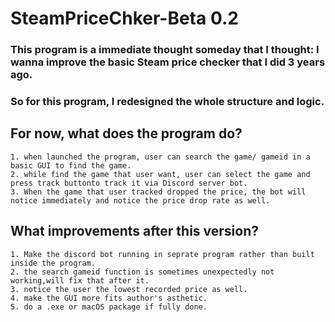 # SteamPriceChker-Beta 0.2
### This program is a immediate thought someday that I thought: I wanna improve the basic Steam price checker that I did 3 years ago.
### So for this program, I redesigned the whole structure and logic.
## For now, what does the program do?
    1. when launched the program, user can search the game/ gameid in a basic GUI to find the game.
    2. while find the game that user want, user can select the game and press track buttonto track it via Discord server bot.
    3. When the game that user tracked dropped the price, the bot will notice immediately and notice the price drop rate as well.
## What improvements after this version?
    1. Make the discord bot running in seprate program rather than built inside the program.
    2. the search gameid function is sometimes unexpectedly not working,will fix that after it.
    3. notice the user the lowest recorded price as well.
    4. make the GUI more fits author's asthetic.
    5. do a .exe or macOS package if fully done.
